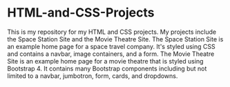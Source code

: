 # HTML-and-CSS-Projects
This is my repository for my HTML and CSS projects.
My projects include the Space Station Site and the Movie Theatre Site.
The Space Station Site is an example home page for a space travel company. It's styled using CSS and contains a navbar, image containers, and a form.
The Movie Theatre Site is an example home page for a movie theatre that is styled using Bootstrap 4. It contains many Bootstrap components including but not limited to a navbar, jumbotron, form, cards, and dropdowns.
